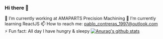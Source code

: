 ### Hi there 👋

<!--
**PabloContreras/PabloContreras** is a ✨ _special_ ✨ repository because its `README.md` (this file) appears on your GitHub profile.

Here are some ideas to get you started:

- 🔭 I’m currently working on ...
- 🌱 I’m currently learning ...
- 👯 I’m looking to collaborate on ...
- 🤔 I’m looking for help with ...
- 💬 Ask me about ...
- 📫 How to reach me: ...
- 😄 Pronouns: ...
- ⚡ Fun fact: ...
-->
🔭 I’m currently working at AMAPARTS Precision Machining
🌱 I’m currently learning ReactJS
📫 How to reach me: pablo_contreras_1997@outlook.com
⚡ Fun fact: All day I have hungry & sleepy
[![Anurag's github stats](https://github-readme-stats.vercel.app/api?username=PabloContreras)](https://github.com/anuraghazra/github-readme-stats)
